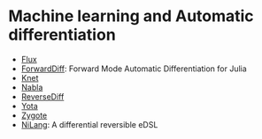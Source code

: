 # Machine learning and Automatic differentiation
* [Flux](https://github.com/FluxML/Flux.jl)
* [ForwardDiff](https://github.com/JuliaDiff/ForwardDiff.jl): Forward Mode Automatic Differentiation for Julia
* [Knet](https://github.com/denizyuret/Knet.jl)
* [Nabla](https://github.com/invenia/Nabla.jl)
* [ReverseDiff](https://github.com/JuliaDiff/ReverseDiff.jl)
* [Yota](https://github.com/dfdx/Yota.jl)
* [Zygote](https://github.com/FluxML/Zygote.jl)
* [NiLang](https://github.com/GiggleLiu/NiLang.jl): A differential reversible eDSL

